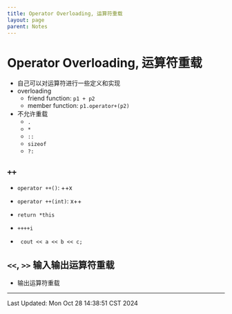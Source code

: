 ```yaml
---
title: Operator Overloading, 运算符重载
layout: page
parent: Notes
---
```


# Operator Overloading, 运算符重载

- 自己可以对运算符进行一些定义和实现
- overloading
	- friend function: `p1 + p2`
	- member function: `p1.operator+(p2)`
- 不允许重载
	- `.`
	- `*`
	- `::`
	- `sizeof`
	- `?:`

## `++`

- `operator ++()`: ++x
- `operator ++(int)`: x++
- `return *this`

- `++++i`
- ` cout << a << b << c;`

## `<<`, `>>` 输入输出运算符重载

- 输出运算符重载

---

Last Updated: Mon Oct 28 14:38:51 CST 2024

